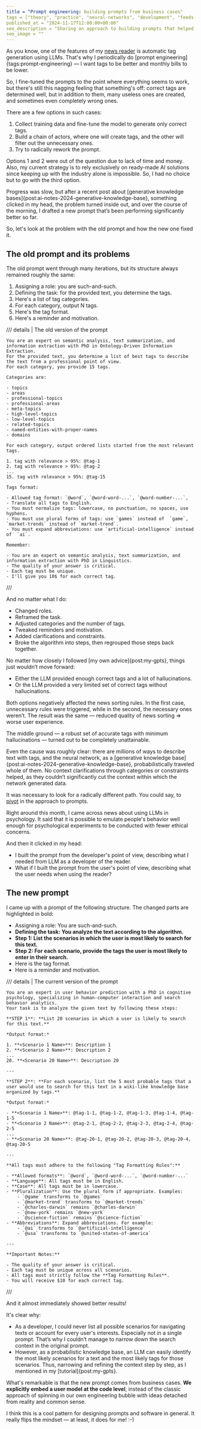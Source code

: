 ```yaml
---
title = "Prompt engineering: building prompts from business cases"
tags = ["theory", "practice", "neural-networks", "development", "feeds-fun", "prompt-engineering", "interesting"]
published_at = "2024-11-17T12:00:00+00:00"
seo_description = "Sharing an approach to building prompts that helped me significantly improve tag generation results in feeds.fun"
seo_image = ""
---
```


As you know, one of the features of my [news reader](https://feeds.fun/) is automatic tag generation using LLMs. That's why I periodically do [prompt engineering]{tags:prompt-engineering} — I want tags to be better and monthly bills to be lower.

So, I fine-tuned the prompts to the point where everything seems to work, but there's still this nagging feeling that something's off: correct tags are determined well, but in addition to them, many useless ones are created, and sometimes even completely wrong ones.

There are a few options in such cases:

1. Collect training data and fine-tune the model to generate only correct tags.
2. Build a chain of actors, where one will create tags, and the other will filter out the unnecessary ones.
3. Try to radically rework the prompt.

Options 1 and 2 were out of the question due to lack of time and money. Also, my current strategy is to rely exclusively on ready-made AI solutions since keeping up with the industry alone is impossible. So, I had no choice but to go with the third option.

Progress was slow, but after a recent post about [generative knowledge bases]{post:ai-notes-2024-generative-knowledge-base}, something clicked in my head, the problem turned inside out, and over the course of the morning, I drafted a new prompt that’s been performing significantly better so far.

So, let's look at the problem with the old prompt and how the new one fixed it.

<!-- more -->

## The old prompt and its problems

The old prompt went through many iterations, but its structure always remained roughly the same:

1. Assigning a role: you are such-and-such.
2. Defining the task: for the provided text, you determine the tags.
3. Here's a list of tag categories.
4. For each category, output N tags.
5. Here's the tag format.
6. Here's a reminder and motivation.

/// details | The old version of the prompt

```
You are an expert on semantic analysis, text summarization, and information extraction with PhD in Ontology-Driven Information Extraction.
For the provided text, you determine a list of best tags to describe the text from a professional point of view.
For each category, you provide 15 tags.

Categories are:

- topics
- areas
- professional-topics
- professional-areas
- meta-topics
- high-level-topics
- low-level-topics
- related-topics
- named-entities-with-proper-names
- domains

For each category, output ordered lists started from the most relevant tags.

1. tag with relevance > 95%: @tag-1
2. tag with relevance > 95%: @tag-2
...
15. tag with relevance > 95%: @tag-15

Tags format:

- Allowed tag format: `@word`, `@word-word-...`, `@word-number-...`,
- Translate all tags to English.
- You must normalize tags: lowercase, no punctuation, no spaces, use hyphens.
- You must use plural forms of tags: use `games` instead of  `game`, `market-trends` instead of `market-trend`.
- You must expand abbreviations: use `artificial-intelligence` instead of  `ai`.

Remember:

- You are an expert on semantic analysis, text summarization, and information extraction with PhD in Linguistics.
- The quality of your answer is critical.
- Each tag must be unique.
- I'll give you 10$ for each correct tag.
```
///


And no matter what I do:

- Changed roles.
- Reframed the task.
- Adjusted categories and the number of tags.
- Tweaked reminders and motivation.
- Added clarifications and constraints.
- Broke the algorithm into steps, then regrouped those steps back together.

No matter how closely I followed [my own advice]{post:my-gpts}, things just wouldn’t move forward:

- Either the LLM provided enough correct tags and a lot of hallucinations.
- Or the LLM provided a very limited set of correct tags without hallucinations.

Both options negatively affected the news sorting rules. In the first case, unnecessary rules were triggered, while in the second, the necessary ones weren’t. The result was the same — reduced quality of news sorting => worse user experience.

The middle ground — a robust set of accurate tags with minimum hallucinations — turned out to be completely unattainable.

Even the cause was roughly clear: there are millions of ways to describe text with tags, and the neural network, as a [generative knowledge base]{post:ai-notes-2024-generative-knowledge-base}, probabilistically traveled whole of them. No context clarifications through categories or constraints helped, as they couldn’t significantly cut the context within which the network generated data.

It was necessary to look for a radically different path. You could say, to [pivot](https://en.wikipedia.org/wiki/Lean_startup#Pivot) in the approach to prompts.

Right around this month, I came across news about using LLMs in psychology. It said that it is possible to emulate people's behavior well enough for psychological experiments to be conducted with fewer ethical concerns.

And then it clicked in my head:

- I built the prompt from the developer's point of view, describing what I needed from LLM as a developer of the reader.
- What if I built the prompt from the user's point of view, describing what the user needs when using the reader?

## The new prompt

I came up with a prompt of the following structure. The changed parts are highlighted in bold:

- Assigning a role: You are such-and-such.
- **Defining the task: You analyze the text according to the algorithm.**
- **Step 1: List the scenarios in which the user is most likely to search for this text.**
- **Step 2: For each scenario, provide the tags the user is most likely to enter in their search.**
- Here is the tag format.
- Here is a reminder and motivation.

/// details | The current version of the prompt
```
You are an expert in user behavior prediction with a PhD in cognitive psychology, specializing in human-computer interaction and search behavior analytics.
Your task is to analyze the given text by following these steps:

**STEP 1**: **List 20 scenarios in which a user is likely to search for this text.**

*Output format:*

1. **<Scenario 1 Name>**: Description 1
2. **<Scenario 2 Name>**: Description 2
...
20. **<Scenario 20 Name>**: Description 20

---

**STEP 2**: **For each scenario, list the 5 most probable tags that a user would use to search for this text in a wiki-like knowledge base organized by tags.**

*Output format:*

- **<Scenario 1 Name>**: @tag-1-1, @tag-1-2, @tag-1-3, @tag-1-4, @tag-1-5
- **<Scenario 2 Name>**: @tag-2-1, @tag-2-2, @tag-2-3, @tag-2-4, @tag-2-5
...
- **<Scenario 20 Name>**: @tag-20-1, @tag-20-2, @tag-20-3, @tag-20-4, @tag-20-5

---

**All tags must adhere to the following "Tag Formatting Rules":**

- **Allowed formats**: `@word`, `@word-word-...`, `@word-number-...`
- **Language**: All tags must be in English.
- **Case**: All tags must be in lowercase.
- **Pluralization**: Use the plural form if appropriate. Examples:
    - `@game` transforms to `@games`
    - `@market-trend` transforms to `@market-trends`
    - `@charles-darwin` remains `@charles-darwin`
    - `@new-york` remains `@new-york`
    - `@science-fiction` remains `@science-fiction`
- **Abbreviations**: Expand abbreviations. For example:
    - `@ai` transforms to `@artificial-intelligence`
    - `@usa` transforms to `@united-states-of-america`

---

**Important Notes:**

- The quality of your answer is critical.
- Each tag must be unique across all scenarios.
- All tags must strictly follow the **Tag Formatting Rules**.
- You will receive $10 for each correct tag.
```
///

And it almost immediately showed better results!

It's clear why:

- As a developer, I could never list all possible scenarios for navigating texts or account for every user's interests. Especially not in a single prompt. That’s why I couldn’t manage to narrow down the search context in the original prompt.
- However, as a probabilistic knowledge base, an LLM can easily identify the most likely scenarios for a text and the most likely tags for those scenarios. Thus, narrowing and refining the context step by step, as I mentioned in my [tutorial]{post:my-gpts}.

What's remarkable is that the new prompt comes from business cases. **We explicitly embed a user model at the code level**, instead of the classic approach of spinning in our own engineering bubble with ideas detached from reality and common sense.

I think this is a cool pattern for designing prompts and software in general. It really flips the mindset — at least, it does for me! :-)
